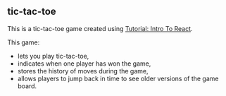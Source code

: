 ## tic-tac-toe

This is a tic-tac-toe game created using  [Tutorial: Intro To React](https://reactjs.org/tutorial/tutorial.html).

This game:
- lets you play tic-tac-toe,
- indicates when one player has won the game,
- stores the history of moves during the game,
- allows players to jump back in time to see older versions of the game board.
